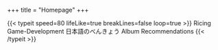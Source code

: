 +++
title = "Homepage"
+++
<div class="font-semibold text-neutral-800 dark:text-primary-400 text-xl">
{{< typeit 
  speed=80
  lifeLike=true
  breakLines=false
  loop=true
>}}
Ricing
Game-Development
日本語のべんきょう
Album Recommendations
{{< /typeit >}}
</div>